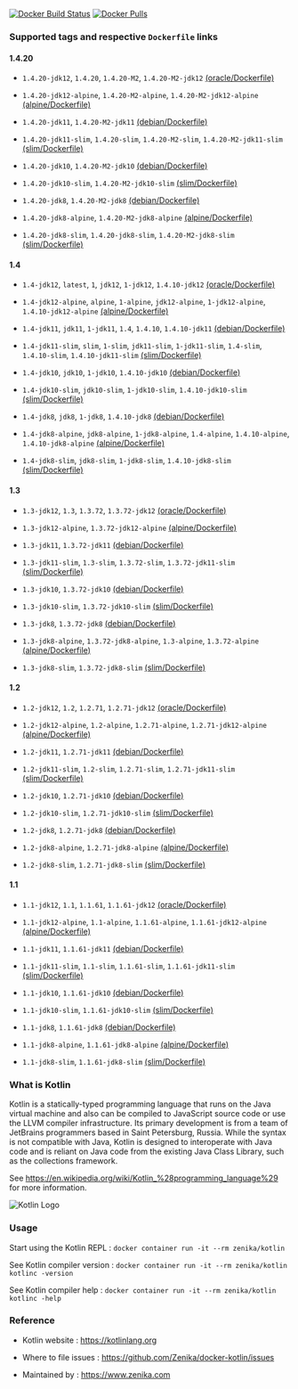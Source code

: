 [![Docker Build Status](https://img.shields.io/docker/build/zenika/kotlin.svg)](https://hub.docker.com/r/zenika/kotlin/) [![Docker Pulls](https://img.shields.io/docker/pulls/zenika/kotlin.svg)](https://hub.docker.com/r/zenika/kotlin/)

### Supported tags and respective `Dockerfile` links

#### 1.4.20

 * `1.4.20-jdk12`, `1.4.20`, `1.4.20-M2`, `1.4.20-M2-jdk12` [(oracle/Dockerfile)](https://github.com/Zenika/docker-kotlin/blob/master/oracle/Dockerfile)

 * `1.4.20-jdk12-alpine`, `1.4.20-M2-alpine`, `1.4.20-M2-jdk12-alpine` [(alpine/Dockerfile)](https://github.com/Zenika/docker-kotlin/blob/master/alpine/Dockerfile)

 * `1.4.20-jdk11`, `1.4.20-M2-jdk11` [(debian/Dockerfile)](https://github.com/Zenika/docker-kotlin/blob/master/debian/Dockerfile)

 * `1.4.20-jdk11-slim`, `1.4.20-slim`, `1.4.20-M2-slim`, `1.4.20-M2-jdk11-slim` [(slim/Dockerfile)](https://github.com/Zenika/docker-kotlin/blob/master/slim/Dockerfile)

 * `1.4.20-jdk10`, `1.4.20-M2-jdk10` [(debian/Dockerfile)](https://github.com/Zenika/docker-kotlin/blob/master/debian/Dockerfile)

 * `1.4.20-jdk10-slim`, `1.4.20-M2-jdk10-slim` [(slim/Dockerfile)](https://github.com/Zenika/docker-kotlin/blob/master/slim/Dockerfile)

 * `1.4.20-jdk8`, `1.4.20-M2-jdk8` [(debian/Dockerfile)](https://github.com/Zenika/docker-kotlin/blob/master/debian/Dockerfile)

 * `1.4.20-jdk8-alpine`, `1.4.20-M2-jdk8-alpine` [(alpine/Dockerfile)](https://github.com/Zenika/docker-kotlin/blob/master/alpine/Dockerfile)

 * `1.4.20-jdk8-slim`, `1.4.20-jdk8-slim`, `1.4.20-M2-jdk8-slim` [(slim/Dockerfile)](https://github.com/Zenika/docker-kotlin/blob/master/slim/Dockerfile)

#### 1.4

 * `1.4-jdk12`, `latest`, `1`, `jdk12`, `1-jdk12`, `1.4.10-jdk12` [(oracle/Dockerfile)](https://github.com/Zenika/docker-kotlin/blob/master/oracle/Dockerfile)

 * `1.4-jdk12-alpine`, `alpine`, `1-alpine`, `jdk12-alpine`, `1-jdk12-alpine`, `1.4.10-jdk12-alpine` [(alpine/Dockerfile)](https://github.com/Zenika/docker-kotlin/blob/master/alpine/Dockerfile)

 * `1.4-jdk11`, `jdk11`, `1-jdk11`, `1.4`, `1.4.10`, `1.4.10-jdk11` [(debian/Dockerfile)](https://github.com/Zenika/docker-kotlin/blob/master/debian/Dockerfile)

 * `1.4-jdk11-slim`, `slim`, `1-slim`, `jdk11-slim`, `1-jdk11-slim`, `1.4-slim`, `1.4.10-slim`, `1.4.10-jdk11-slim` [(slim/Dockerfile)](https://github.com/Zenika/docker-kotlin/blob/master/slim/Dockerfile)

 * `1.4-jdk10`, `jdk10`, `1-jdk10`, `1.4.10-jdk10` [(debian/Dockerfile)](https://github.com/Zenika/docker-kotlin/blob/master/debian/Dockerfile)

 * `1.4-jdk10-slim`, `jdk10-slim`, `1-jdk10-slim`, `1.4.10-jdk10-slim` [(slim/Dockerfile)](https://github.com/Zenika/docker-kotlin/blob/master/slim/Dockerfile)

 * `1.4-jdk8`, `jdk8`, `1-jdk8`, `1.4.10-jdk8` [(debian/Dockerfile)](https://github.com/Zenika/docker-kotlin/blob/master/debian/Dockerfile)

 * `1.4-jdk8-alpine`, `jdk8-alpine`, `1-jdk8-alpine`, `1.4-alpine`, `1.4.10-alpine`, `1.4.10-jdk8-alpine` [(alpine/Dockerfile)](https://github.com/Zenika/docker-kotlin/blob/master/alpine/Dockerfile)

 * `1.4-jdk8-slim`, `jdk8-slim`, `1-jdk8-slim`, `1.4.10-jdk8-slim` [(slim/Dockerfile)](https://github.com/Zenika/docker-kotlin/blob/master/slim/Dockerfile)

#### 1.3

 * `1.3-jdk12`, `1.3`, `1.3.72`, `1.3.72-jdk12` [(oracle/Dockerfile)](https://github.com/Zenika/docker-kotlin/blob/master/oracle/Dockerfile)

 * `1.3-jdk12-alpine`, `1.3.72-jdk12-alpine` [(alpine/Dockerfile)](https://github.com/Zenika/docker-kotlin/blob/master/alpine/Dockerfile)

 * `1.3-jdk11`, `1.3.72-jdk11` [(debian/Dockerfile)](https://github.com/Zenika/docker-kotlin/blob/master/debian/Dockerfile)

 * `1.3-jdk11-slim`, `1.3-slim`, `1.3.72-slim`, `1.3.72-jdk11-slim` [(slim/Dockerfile)](https://github.com/Zenika/docker-kotlin/blob/master/slim/Dockerfile)

 * `1.3-jdk10`, `1.3.72-jdk10` [(debian/Dockerfile)](https://github.com/Zenika/docker-kotlin/blob/master/debian/Dockerfile)

 * `1.3-jdk10-slim`, `1.3.72-jdk10-slim` [(slim/Dockerfile)](https://github.com/Zenika/docker-kotlin/blob/master/slim/Dockerfile)

 * `1.3-jdk8`, `1.3.72-jdk8` [(debian/Dockerfile)](https://github.com/Zenika/docker-kotlin/blob/master/debian/Dockerfile)

 * `1.3-jdk8-alpine`, `1.3.72-jdk8-alpine`, `1.3-alpine`, `1.3.72-alpine` [(alpine/Dockerfile)](https://github.com/Zenika/docker-kotlin/blob/master/alpine/Dockerfile)

 * `1.3-jdk8-slim`, `1.3.72-jdk8-slim` [(slim/Dockerfile)](https://github.com/Zenika/docker-kotlin/blob/master/slim/Dockerfile)

#### 1.2

 * `1.2-jdk12`, `1.2`, `1.2.71`, `1.2.71-jdk12` [(oracle/Dockerfile)](https://github.com/Zenika/docker-kotlin/blob/master/oracle/Dockerfile)

 * `1.2-jdk12-alpine`, `1.2-alpine`, `1.2.71-alpine`, `1.2.71-jdk12-alpine` [(alpine/Dockerfile)](https://github.com/Zenika/docker-kotlin/blob/master/alpine/Dockerfile)

 * `1.2-jdk11`, `1.2.71-jdk11` [(debian/Dockerfile)](https://github.com/Zenika/docker-kotlin/blob/master/debian/Dockerfile)

 * `1.2-jdk11-slim`, `1.2-slim`, `1.2.71-slim`, `1.2.71-jdk11-slim` [(slim/Dockerfile)](https://github.com/Zenika/docker-kotlin/blob/master/slim/Dockerfile)

 * `1.2-jdk10`, `1.2.71-jdk10` [(debian/Dockerfile)](https://github.com/Zenika/docker-kotlin/blob/master/debian/Dockerfile)

 * `1.2-jdk10-slim`, `1.2.71-jdk10-slim` [(slim/Dockerfile)](https://github.com/Zenika/docker-kotlin/blob/master/slim/Dockerfile)

 * `1.2-jdk8`, `1.2.71-jdk8` [(debian/Dockerfile)](https://github.com/Zenika/docker-kotlin/blob/master/debian/Dockerfile)

 * `1.2-jdk8-alpine`, `1.2.71-jdk8-alpine` [(alpine/Dockerfile)](https://github.com/Zenika/docker-kotlin/blob/master/alpine/Dockerfile)

 * `1.2-jdk8-slim`, `1.2.71-jdk8-slim` [(slim/Dockerfile)](https://github.com/Zenika/docker-kotlin/blob/master/slim/Dockerfile)

#### 1.1

 * `1.1-jdk12`, `1.1`, `1.1.61`, `1.1.61-jdk12` [(oracle/Dockerfile)](https://github.com/Zenika/docker-kotlin/blob/master/oracle/Dockerfile)

 * `1.1-jdk12-alpine`, `1.1-alpine`, `1.1.61-alpine`, `1.1.61-jdk12-alpine` [(alpine/Dockerfile)](https://github.com/Zenika/docker-kotlin/blob/master/alpine/Dockerfile)

 * `1.1-jdk11`, `1.1.61-jdk11` [(debian/Dockerfile)](https://github.com/Zenika/docker-kotlin/blob/master/debian/Dockerfile)

 * `1.1-jdk11-slim`, `1.1-slim`, `1.1.61-slim`, `1.1.61-jdk11-slim` [(slim/Dockerfile)](https://github.com/Zenika/docker-kotlin/blob/master/slim/Dockerfile)

 * `1.1-jdk10`, `1.1.61-jdk10` [(debian/Dockerfile)](https://github.com/Zenika/docker-kotlin/blob/master/debian/Dockerfile)

 * `1.1-jdk10-slim`, `1.1.61-jdk10-slim` [(slim/Dockerfile)](https://github.com/Zenika/docker-kotlin/blob/master/slim/Dockerfile)

 * `1.1-jdk8`, `1.1.61-jdk8` [(debian/Dockerfile)](https://github.com/Zenika/docker-kotlin/blob/master/debian/Dockerfile)

 * `1.1-jdk8-alpine`, `1.1.61-jdk8-alpine` [(alpine/Dockerfile)](https://github.com/Zenika/docker-kotlin/blob/master/alpine/Dockerfile)

 * `1.1-jdk8-slim`, `1.1.61-jdk8-slim` [(slim/Dockerfile)](https://github.com/Zenika/docker-kotlin/blob/master/slim/Dockerfile)

### What is Kotlin

Kotlin is a statically-typed programming language that runs on the Java virtual machine and also can be compiled to JavaScript source code or use the LLVM compiler infrastructure. Its primary development is from a team of JetBrains programmers based in Saint Petersburg, Russia. While the syntax is not compatible with Java, Kotlin is designed to interoperate with Java code and is reliant on Java code from the existing Java Class Library, such as the collections framework.

See https://en.wikipedia.org/wiki/Kotlin_%28programming_language%29 for more information.

![Kotlin Logo](https://github.com/Zenika/docker-kotlin/raw/master/Kotlin-logo.png)

### Usage

Start using the Kotlin REPL : `docker container run -it --rm zenika/kotlin`

See Kotlin compiler version : `docker container run -it --rm zenika/kotlin kotlinc -version`

See Kotlin compiler help : `docker container run -it --rm zenika/kotlin kotlinc -help`

### Reference

 * Kotlin website : https://kotlinlang.org

 * Where to file issues : https://github.com/Zenika/docker-kotlin/issues

 * Maintained by : https://www.zenika.com
